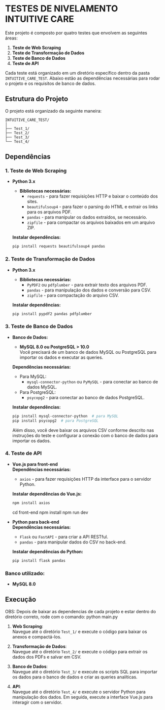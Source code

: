 
# TESTES DE NIVELAMENTO INTUITIVE CARE

Este projeto é composto por quatro testes que envolvem as seguintes áreas:

1. **Teste de Web Scraping**  
2. **Teste de Transformação de Dados**  
3. **Teste de Banco de Dados**  
4. **Teste de API**

Cada teste está organizado em um diretório específico dentro da pasta `INTUITIVE_CARE_TEST`. Abaixo estão as dependências necessárias para rodar o projeto e os requisitos de banco de dados.

## Estrutura do Projeto

O projeto está organizado da seguinte maneira:

```
INTUITIVE_CARE_TEST/
│
├── Test_1/
├── Test_2/
├── Test_3/
└── Test_4/
```

## Dependências

### 1. Teste de Web Scraping
- **Python 3.x**  
  - **Bibliotecas necessárias:**
    - `requests` - para fazer requisições HTTP e baixar o conteúdo dos sites.
    - `beautifulsoup4` - para fazer o parsing do HTML e extrair os links para os arquivos PDF.
    - `pandas` - para manipular os dados extraídos, se necessário.
    - `zipfile` - para compactar os arquivos baixados em um arquivo ZIP.
  
  **Instalar dependências:**
  ```bash
  pip install requests beautifulsoup4 pandas
  ```

### 2. Teste de Transformação de Dados
- **Python 3.x**  
  - **Bibliotecas necessárias:**
    - `PyPDF2` ou `pdfplumber` - para extrair texto dos arquivos PDF.
    - `pandas` - para manipulação dos dados e conversão para CSV.
    - `zipfile` - para compactação do arquivo CSV.
  
  **Instalar dependências:**
  ```bash
  pip install pypdf2 pandas pdfplumber
  ```

### 3. Teste de Banco de Dados
- **Banco de Dados:**
  - **MySQL 8.0 ou PostgreSQL > 10.0**  
    Você precisará de um banco de dados MySQL ou PostgreSQL para importar os dados e executar as queries.

  **Dependências necessárias:**
  - Para MySQL:
    - `mysql-connector-python` ou `PyMySQL` - para conectar ao banco de dados MySQL.
  - Para PostgreSQL:
    - `psycopg2` - para conectar ao banco de dados PostgreSQL.

  **Instalar dependências:**
  ```bash
  pip install mysql-connector-python  # para MySQL
  pip install psycopg2  # para PostgreSQL
  ```

  Além disso, você deve baixar os arquivos CSV conforme descrito nas instruções do teste e configurar a conexão com o banco de dados para importar os dados.

### 4. Teste de API
- **Vue.js para front-end**  
  **Dependências necessárias:**
  - `axios` - para fazer requisições HTTP da interface para o servidor Python.
  
  **Instalar dependências do Vue.js:**
  ```bash
  npm install axios
  ```
  cd front-end
  npm install
  npm run dev

- **Python para back-end**  
  **Dependências necessárias:**
  - `Flask` ou `FastAPI` - para criar a API RESTful.
  - `pandas` - para manipular dados do CSV no back-end.
  
  **Instalar dependências do Python:**
  ```bash
  pip install flask pandas
  ```

### Banco utilizado:
- **MySQL 8.0** 

## Execução
OBS: Depois de baixar as dependencias de cada projeto e estar dentro do diretório correto, rode com o comando: python main.py

1. **Web Scraping**:  
   Navegue até o diretório `Test_1/` e execute o código para baixar os anexos e compactá-los.

2. **Transformação de Dados**:  
   Navegue até o diretório `Test_2/` e execute o código para extrair os dados dos PDFs e salvar em CSV.

3. **Banco de Dados**:  
   Navegue até o diretório `Test_3/` e execute os scripts SQL para importar os dados para o banco de dados e criar as queries analíticas.

4. **API**:  
   Navegue até o diretório `Test_4/` e execute o servidor Python para manipulação dos dados. Em seguida, execute a interface Vue.js para interagir com o servidor.

